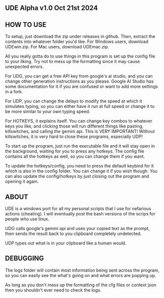 ## UDE Alpha v1.0 Oct 21st 2024 ##

## HOW TO USE ##
To setup, just download the zip under releases in github. Then, extract the contents into whatever folder you'd like.
For Windows users, download UDEwin.zip. For Mac users, download UDEmac.zip.

All you really gotta do to use things in this program is set up the config file to your liking. Try not to mess up the formatting since it may cause unexpected errors.

For UDG, you can get a free API key from google's ai studio, and you can change other generation instructions as you please. Google AI Studio has some documentation for it if you are confused or want to add more settings in a fork.

For UDP, you can change the delays to modify the speed at which it simulates typing, so you can either have it run at full speed or change it to be more similar to your own typing speed.

For HOTKEYS, it explains itself. You can change key combos to whatever keys you like, and clicking those will run different things like pasting, killswitches, and calling the gemini api. This is VERY IMPORTANT! Without killswitches, it is very hard to close these programs, especially UDP!

To start up the program, just run the executable file and it will stay open in the background, waiting for you to press any hotkeys. The config file contains all the hotkeys as well, so you can change them if you want.

To update the hotkeys/config, you need to press the default keybind for it which is also in the config folder. You can change it if you wish though. You can also update the config/hotkeys by just closing out the program and opening it again.

## ABOUT ##
UDE is a windows port for all my personal scripts that I use for nefarious actions (cheating). I will eventually post the bash versions of the scrips for people who use linux.

UDG calls google's gemini api and uses your copied text as the prompt, then sends the result back to you clipboard completely undetected.

UDP types out what is in your clipboard like a human would.

## DEBUGGING ##
The logs folder will contain most information being sent across the program, so you can easily see the what's going on and what errors are popping up. 

As long as you don't mess up the formatting of the cfg files or context json then you shouldn't ever need to check the logs.



